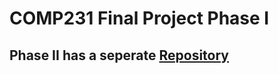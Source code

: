 # COMP231 Final Project Phase I


## Phase II has a seperate [Repository](https://github.com/ibraheemalayan/COMP231_JavaFX_Final_Proj)
